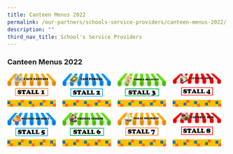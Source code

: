 ```yaml
---
title: Canteen Menus 2022
permalink: /our-partners/schools-service-providers/canteen-menus-2022/
description: ""
third_nav_title: School's Service Providers
---
```

### **Canteen Menus 2022**

<p><a href="https://staging.d21co4ykjghpsi.amplifyapp.com/images/menu1.jpg">
<img src="/images/stall1.jpg" style="width:22%;margin-right:15px;" align = "left">
</a></p>

<p><a href="https://staging.d21co4ykjghpsi.amplifyapp.com/images/menu2.jpg">
<img src="/images/stall2.jpg" style="width:22%;margin-right:15px;" align = "left">
</a></p>

<p><a href="https://staging.d21co4ykjghpsi.amplifyapp.com/images/menu3.jpg">
<img src="/images/stall3.jpg" style="width:22%;margin-right:15px;" align = "left">
</a></p>

<p><a href="https://staging.d21co4ykjghpsi.amplifyapp.com/images/menu4.jpg">
<img src="/images/stall4.jpg" style="width:22%;margin-right:15px;" align = "left">
</a></p>

<br clear="left">

<p><a href="https://staging.d21co4ykjghpsi.amplifyapp.com/images/menu5.jpg">
<img src="/images/stall5.jpg" style="width:22%;margin-right:15px;" align = "left">
</a></p>

<p><a href="https://staging.d21co4ykjghpsi.amplifyapp.com/images/menu6.jpg">
<img src="/images/stall6.jpg" style="width:22%;margin-right:15px;" align = "left">
</a></p>

<p><a href="https://staging.d21co4ykjghpsi.amplifyapp.com/images/menu7.jpg">
<img src="/images/stall7.jpg" style="width:22%;margin-right:15px;" align = "left">
</a></p>

<p><a href="https://staging.d21co4ykjghpsi.amplifyapp.com/images/menu8.jpg">
<img src="/images/stall8.jpg" style="width:22%;margin-right:15px;" align = "left">
</a></p>

<br clear="left">
